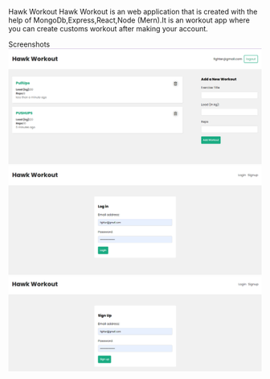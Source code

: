 Hawk Workout
Hawk Workout is an web application that is created with the help of MongoDb,Express,React,Node (Mern).It is an workout app where you can create customs workout after making your account.

Screenshots
![](images/Capture.PNG)
![](images/image2.PNG)
![](images/image3.PNG)
